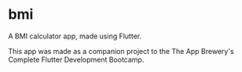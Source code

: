 # bmi
A BMI calculator app, made using Flutter.

This app was made as a companion project to the The App Brewery's Complete Flutter Development Bootcamp.
